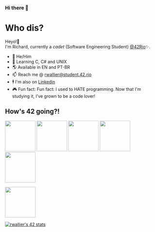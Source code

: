 ### Hi there 👋


# Who dis?
Heyo!👋 <br>
I'm Richard, currently a _cadet_ (Software Engineering Student) [@42Rio](https://42.rio/)✨.
*  🧔‍  He/Him
*  🧠   Learning C, C# and UNIX
*  🌎   Available in EN and PT-BR
*  📫   Reach me @ rwallier@student.42.rio 
*  🕴   I'm also on [Linkedin](https://www.linkedin.com/in/richard-wallier-batista-a2655a213/)
*  🎮   Fun fact: Fun fact: I used to HATE programming. Now that I'm studying it, I've grown to be a code lover!

## How's 42 going?!


  <a href="https://github.com/RichardWallier/42Cursus-libft"><img height="100" width="100" src="https://user-images.githubusercontent.com/91036103/177065431-91765077-1a29-4fa5-953a-8fb9e5844378.png"></a>
  <a href="https://github.com/RichardWallier/42Cursus-GetNextLine"><img height="100" width="100" src="https://user-images.githubusercontent.com/91036103/177065437-aa5abbe1-9e6d-4b42-b1d4-551722f0ac97.png"></a>
  <a href="https://github.com/RichardWallier/42Cursus-ft_printf"><img height="100" width="100" src="https://user-images.githubusercontent.com/91036103/177065616-f52b5ad5-f462-4037-9daf-e50ef8016b92.png"></a>
  <a href="https://github.com/RichardWallier/42Cursus-born2beroot"><img height="100" width="100" src="https://user-images.githubusercontent.com/91036103/180113397-35e858d9-998d-4898-a5c5-7e2f50caf15b.png"></a>
  <a href="https://github.com/RichardWallier/42Cursus-pipex"><img height="100" width="100" src="https://user-images.githubusercontent.com/91036103/180113815-5daad004-fe12-4684-9cf8-f8ef8bf9086b.png"></a>
<div/>
  <a href="https://github.com/RichardWallier/42Cursus-so_long"><img height="100" width="100" src="https://user-images.githubusercontent.com/91036103/188285586-82871a17-57d0-4b24-b720-32b683adf23d.png"></a>
<div/>


[![rwallier's 42 stats](https://badge42.vercel.app/api/v2/cl50cg02n000609l79iwrbtp4/stats?cursusId=21&coalitionId=piscine)](https://github.com/JaeSeoKim/badge42)
